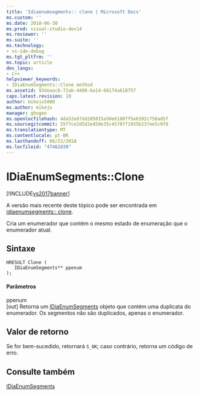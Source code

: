 ```yaml
---
title: 'Idiaenumsegments:: clone | Microsoft Docs'
ms.custom: ''
ms.date: 2018-06-30
ms.prod: visual-studio-dev14
ms.reviewer: ''
ms.suite: ''
ms.technology:
- vs-ide-debug
ms.tgt_pltfrm: ''
ms.topic: article
dev_langs:
- C++
helpviewer_keywords:
- IDiaEnumSegments::Clone method
ms.assetid: 93deaac6-72ab-4408-ba14-66174a618757
caps.latest.revision: 10
author: mikejo5000
ms.author: mikejo
manager: ghogen
ms.openlocfilehash: 4da52e87dd285015a50e6180ff5e6392c750ad5f
ms.sourcegitcommit: 55f7ce2d5d2e458e35c45787f1935b237ee5c9f8
ms.translationtype: MT
ms.contentlocale: pt-BR
ms.lasthandoff: 08/22/2018
ms.locfileid: "47462838"
---
```

# <a name="idiaenumsegmentsclone"></a>IDiaEnumSegments::Clone
[!INCLUDE[vs2017banner](../../includes/vs2017banner.md)]

A versão mais recente deste tópico pode ser encontrada em [idiaenumsegments:: clone](https://docs.microsoft.com/visualstudio/debugger/debug-interface-access/idiaenumsegments-clone).  
  
Cria um enumerador que contém o mesmo estado de enumeração que o enumerador atual.  
  
## <a name="syntax"></a>Sintaxe  
  
```cpp#  
HRESULT Clone (   
   IDiaEnumSegments** ppenum  
);  
```  
  
#### <a name="parameters"></a>Parâmetros  
 ppenum  
 [out] Retorna um [IDiaEnumSegments](../../debugger/debug-interface-access/idiaenumsegments.md) objeto que contém uma duplicata do enumerador. Os segmentos não são duplicados, apenas o enumerador.  
  
## <a name="return-value"></a>Valor de retorno  
 Se for bem-sucedido, retornará `S_OK`; caso contrário, retorna um código de erro.  
  
## <a name="see-also"></a>Consulte também  
 [IDiaEnumSegments](../../debugger/debug-interface-access/idiaenumsegments.md)



